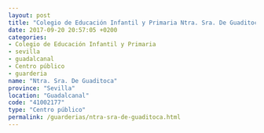 ```yaml
---
layout: post
title: "Colegio de Educación Infantil y Primaria Ntra. Sra. De Guaditoca"
date: 2017-09-20 20:57:05 +0200
categories:
- Colegio de Educación Infantil y Primaria
- sevilla
- guadalcanal
- Centro público
- guarderia
name: "Ntra. Sra. De Guaditoca"
province: "Sevilla"
location: "Guadalcanal"
code: "41002177"
type: "Centro público"
permalink: /guarderias/ntra-sra-de-guaditoca.html
---
```

